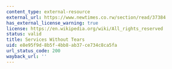 ```yaml
---
content_type: external-resource
external_url: https://www.newtimes.co.rw/section/read/37384
has_external_license_warning: true
license: https://en.wikipedia.org/wiki/All_rights_reserved
status: valid
title: Services Without Tears
uid: e8e95f9d-8b5f-4bb8-ab37-ce734c8ca5fa
url_status_code: 200
wayback_url: ''
---
```

